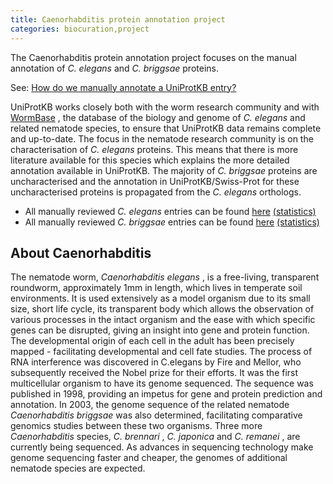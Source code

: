 ```yaml
---
title: Caenorhabditis protein annotation project
categories: biocuration,project
---
```


The Caenorhabditis protein annotation project focuses on the manual annotation of *C. elegans* and *C. briggsae* proteins.

See: [How do we manually annotate a UniProtKB entry?](http://www.uniprot.org/faq/45)

UniProtKB works closely both with the worm research community and with [WormBase](http://www.wormbase.org/) , the database of the biology and genome of *C. elegans* and related nematode species, to ensure that UniProtKB data remains complete and up-to-date. The focus in the nematode research community is on the characterisation of *C. elegans* proteins. This means that there is more literature available for this species which explains the more detailed annotation available in UniProtKB. The majority of *C. briggsae* proteins are uncharacterised and the annotation in UniProtKB/Swiss-Prot for these uncharacterised proteins is propagated from the *C. elegans* orthologs.

-   All manually reviewed *C. elegans* entries can be found [here](http://www.uniprot.org/uniprotkb/?query=organism:6239+AND+reviewed:yes) [(statistics)](http://www.uniprot.org/biocuration%5Fproject/Caenorhabditis/statistics/#Caenorhabditiselegans)
-   All manually reviewed *C. briggsae* entries can be found [here](http://www.uniprot.org/uniprotkb/?query=organism:6238+AND+reviewed:yes) [(statistics)](http://www.uniprot.org/biocuration%5Fproject/Caenorhabditis/statistics/#Caenorhabditisbriggsae)

## About Caenorhabditis

The nematode worm, *Caenorhabditis elegans* , is a free-living, transparent roundworm, approximately 1mm in length, which lives in temperate soil environments. It is used extensively as a model organism due to its small size, short life cycle, its transparent body which allows the observation of various processes in the intact organism and the ease with which specific genes can be disrupted, giving an insight into gene and protein function. The developmental origin of each cell in the adult has been precisely mapped - facilitating developmental and cell fate studies. The process of RNA interference was discovered in C.elegans by Fire and Mellor, who subsequently received the Nobel prize for their efforts. It was the first multicellular organism to have its genome sequenced. The sequence was published in 1998, providing an impetus for gene and protein prediction and annotation. In 2003, the genome sequence of the related nematode *Caenorhabditis briggsae* was also determined, facilitating comparative genomics studies between these two organisms. Three more *Caenorhabditis* species, *C. brennari* , *C. japonica* and *C. remanei* , are currently being sequenced. As advances in sequencing technology make genome sequencing faster and cheaper, the genomes of additional nematode species are expected.
